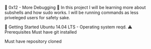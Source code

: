 🐚 0x12 - More Debugging 🐚
In this project I will be learning more about subshells and how sudo works. I will be running commands as less priveleged users for safety sake.

🏃 Getting Started
Ubuntu 14.04 LTS - Operating system reqd.
⚠️ Prerequisites
Must have git installed

Must have repository cloned
